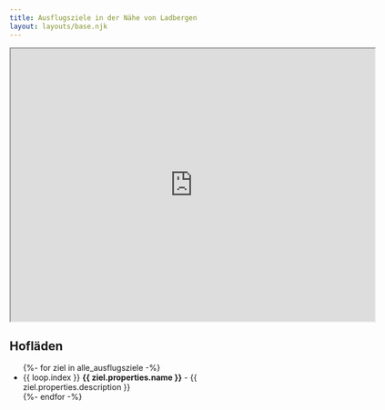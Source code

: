 ```yaml
---
title: Ausflugsziele in der Nähe von Ladbergen
layout: layouts/base.njk
---
```


<iframe src="https://www.google.com/maps/d/u/0/embed?mid=1_IW4GF8CfEiT3CtQh6Bq8g1B1QlGUXtV&ehbc=2E312F" width="640" height="480"></iframe>

## Hofläden

<ul class="list-ausflugsziele">
{%- for ziel in alle_ausflugsziele -%}
  <li>
    {{ loop.index }}
    <strong>{{ ziel.properties.name }}</strong> - {{ ziel.properties.description }}
  </li>
{%- endfor -%}
</ul>
